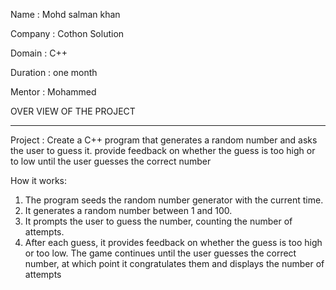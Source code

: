 Name : Mohd salman khan

Company : Cothon Solution

Domain : C++

Duration : one month

Mentor : Mohammed

OVER VIEW OF THE PROJECT 
_______________________________________________________

Project : Create a C++ program that generates a random number and asks the user to guess it. provide feedback on whether the guess is too high or to low until the user guesses the correct number

How it works:

1. The program seeds the random number generator with the current time.
2. It generates a random number between 1 and 100.
3. It prompts the user to guess the number, counting the number of attempts.
4. After each guess, it provides feedback on whether the guess is too high or too low.
The game continues until the user guesses the correct number, at which point it congratulates them and displays the number of attempts
